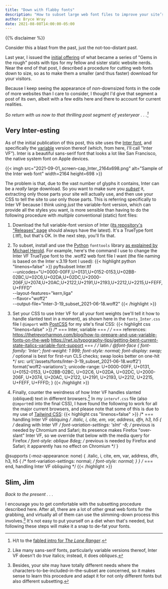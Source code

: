 ```yaml
---
title: "Down with flabby fonts"
description: "How to subset large web font files to improve your site’s performance."
author: Bryce Wray
date: 2021-08-08T14:00:00-05:00
---
```


{{% disclaimer %}}

Consider this a blast from the past, just the not-too-distant past.

Last year, I issued the [initial offering](/posts/2020/12/gems-in-rough/) of what became a series of "Gems in the rough" posts with tips for my fellow and sister static website nerds. Near the end of that post, I described a procedure for cutting web fonts down to size, so as to make them a smaller (and thus faster) download for your visitors.

Because I keep seeing the appearance of *non*-downsized fonts in the code of more websites than I care to consider, I thought I'd give that segment a post of its own, albeit with a few edits here and there to account for current realities.

*So return with us now to that thrilling post segment of yesteryear&nbsp;.&nbsp;.&nbsp;.[^LoneRanger]*

[^LoneRanger]: H/t to the [fabled intro for *The Lone Ranger*](https://www.latimes.com/archives/la-xpm-1993-06-09-ca-1320-story.html).

## Very Inter-esting

As of the initial publication of this post, this site uses the [Inter font](https://rsms.me/inter), and specifically the [variable](https://web.dev/variable-fonts/) version thereof (which, from here, I'll call "Inter VF”). Inter is a beautiful sans-serif font that looks a lot like San Francisco, the native system font on Apple devices.

{{< imgh src="2021-09-01_screen-cap_Inter_2164x698.png" alt="Sample of the Inter web font" width=2164 height=698 >}}

The problem is that, due to the vast number of glyphs it contains, Inter can be a *really* large download. So you want to make sure you *[subset](https://dev.to/benjaminblack/save-your-users-data-by-subsetting-web-fonts-5eo9)* it, extracting only those parts your site will actually use, and then use your CSS to tell the site to *use* only those parts. This is referring specifically to Inter VF because I think using *just* the variable-font version, which can provide all the styles you want, is more sensible than having to do the following procedure with *multiple* conventional (static) font files:

1. Download the full variable-font version of Inter ([its repository's "Releases" page](https://github.com/rsms/inter/releases/) should always have the latest). It's a TrueType font (.ttf), but that's OK. In the next step, you'll fix that.

2. To subset, install and use the [Python](https://python.org) `fonttools` library [as explained by Michael Herold](https://michaeljherold.com/2015/05/04/creating-a-subset-font/). For example, here's the command I use to change the Inter VF TrueType font to the .woff2 web font file I want (the file naming is based on the Inter v.3.19 font I used):
{{< highlight python "linenos=false" >}}
pyftsubset Inter.ttf \
--unicodes="U+0000-00FF,U+0131,U+0152-0153,U+02BB-02BC,U+02C6,U+02DA,U+02DC,U+2000-206F,U+2074,U+20AC,U+2122,U+2191,U+2193,U+2212,U+2215,U+FEFF,U+FFFD" \
--layout-features="kern,liga" \
--flavor="woff2" \
--output-file="Inter-3-19_subset_2021-06-18.woff2"
{{< /highlight >}}

3. Set your CSS to use Inter VF for all your font weights (we'll tell it how to handle slanted text in a moment), as shown here in the `fonts_Inter.css` file I `@import` with [PostCSS](https://postcss.org) for my site's final CSS:
{{< highlight css "linenos=false" >}}
/* === Inter, variable === */
/* ===
references:
https://thetrevorharmon.com/blog/how-to-prepare-and-use-variable-fonts-on-the-web
https://rwt.io/typography-tips/getting-bent-current-state-italics-variable-font-support
=== */
/* latin */
@font-face {
	font-family: 'Inter';
	font-weight: 1 999;
	font-style: normal;
	font-display: swap;
	/* optional is best for first-run CLS checks; swap looks better on one-hit */
	src: url('/assets/fonts/Inter-3-19_subset_2021-06-18.woff2') format('woff2-variations');
	unicode-range: U+0000-00FF, U+0131, U+0152-0153, U+02BB-02BC, U+02C6, U+02DA, U+02DC, U+2000-206F, U+2074, U+20AC, U+2122, U+2191, U+2193, U+2212, U+2215, U+FEFF, U+FFFD;
}
{{< /highlight >}}

4. Finally, counter the weirdness of how Inter VF handles slanted (obliqued) text in different browsers.[^oblBr] In my `intervf.css` file (also `@import`ed into the final CSS), I have found the following to work for all the major current browsers, and please note that some of this is due to my use of [Tailwind CSS](https://tailwindcss.com):
{{< highlight css "linenos=false" >}}
/* === handling Inter VF obliquing */
.italic, i, cite, em, var, address, dfn, h3, h5 {  /* dealing with Inter VF */
	font-variation-settings: 'slnt' -8;
	/* previous is needed by Chromium and Safari; its presence makes Firefox "over-slant" Inter VF, so we override that below with the media query for Firefox */
	font-style: oblique 8deg;
	/* previous is needed by Firefox and Safari; it apparently has no effect on Chromium */
}

@supports (-moz-appearance: none) {
	.italic, i, cite, em, var, address, dfn, h3, h5 {
		/* font-variation-settings: normal; */
		font-style: normal;
	}
}
/* === end, handling Inter VF obliquing */
{{< /highlight >}}

[^oblBr]: Like many sans-serif fonts, particularly variable versions thereof, Inter VF doesn't do *true* italics; instead, it does *obliques*.

## Slim, Jim

*Back to the present&nbsp;.&nbsp;.&nbsp;.*

I encourage you to get comfortable with the subsetting procedure described here. After all, there are a lot of other great web fonts for the grabbing, and virtually all of them can use the slimming-down process this involves.[^subsetDiffs] It's not easy to put yourself on a diet when that's needed, but following these steps will make it a snap to de-fat your fonts.

[^subsetDiffs]: Besides, your site may have totally different needs where the characters-to-be-included-in-the-subset are concerned, so it makes sense to learn this procedure and adapt it for not only different fonts but also different subsetting.
